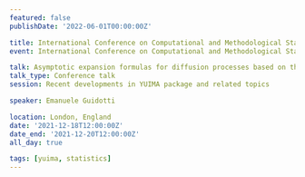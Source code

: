 ```yaml
---
featured: false
publishDate: '2022-06-01T00:00:00Z'

title: International Conference on Computational and Methodological Statistics (CMStatistics)
event: International Conference on Computational and Methodological Statistics

talk: Asymptotic expansion formulas for diffusion processes based on the perturbation method
talk_type: Conference talk
session: Recent developments in YUIMA package and related topics

speaker: Emanuele Guidotti

location: London, England
date: '2021-12-18T12:00:00Z'
date_end: '2021-12-20T12:00:00Z'
all_day: true

tags: [yuima, statistics]
---
```


